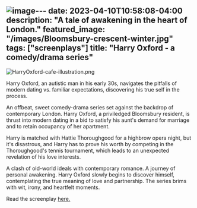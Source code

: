 ![image](https://github.com/ThomasMBury/charlie-bury-website/assets/139169787/09bb4816-76ce-494e-8664-eede4a1005fc)---
date: 2023-04-10T10:58:08-04:00
description: "A tale of awakening in the heart of London."
featured_image: "/images/Bloomsbury-crescent-winter.jpg"
tags: ["screenplays"]
title: "Harry Oxford - a comedy/drama series"
---

![HarryOxford-cafe-illustration.png](https://github.com/ThomasMBury/charlie-bury-website/assets/139169787/a059a52c-01db-406b-9805-bed24d9045ad)


Harry Oxford, an autistic man in his early 30s, navigates the pitfalls of modern dating vs. familiar expectations, discovering his true self in the process.  

An offbeat, sweet comedy-drama series set against the backdrop of contemporary London. Harry Oxford, a priviledged Bloomsbury resident, is thrust into modern dating in a bid to satisfy his aunt's demand for marriage and to retain occupancy of her apartment. 

Harry is matched with Hattie Thoroughgood for a highbrow opera night, but it's disastrous, and Harry has to prove his worth by competing in the Thoroughgood's tennis tournament, which leads to an unexpected revelation of his love interests. 

A clash of old-world ideals with contemporary romance. A journey of personal awakening. Harry Oxford slowly begins to discover himself, contemplating the true meaning of love and partnership. The series brims with wit, irony, and heartfelt moments.

Read the screenplay [here.](https://drive.google.com/file/d/1yM_1UWuPc__yT8hJDSaJuKUSvX4JDTJR/view?usp=drive_link)

